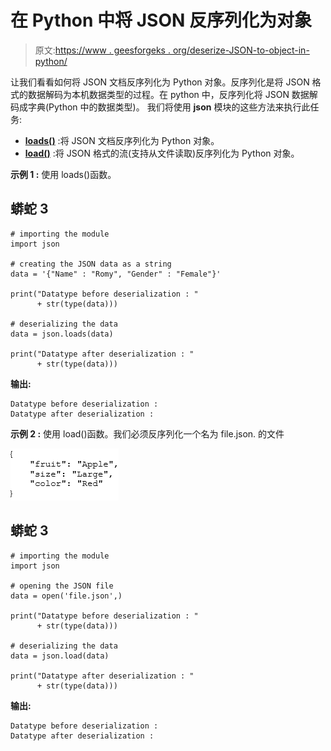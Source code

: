 # 在 Python 中将 JSON 反序列化为对象

> 原文:[https://www . geesforgeks . org/deserize-JSON-to-object-in-python/](https://www.geeksforgeeks.org/deserialize-json-to-object-in-python/)

让我们看看如何将 JSON 文档反序列化为 Python 对象。反序列化是将 JSON 格式的数据解码为本机数据类型的过程。在 python 中，反序列化将 JSON 数据解码成字典(Python 中的数据类型)。
我们将使用 **json** 模块的这些方法来执行此任务:

*   [**loads()**](https://www.geeksforgeeks.org/json-loads-in-python/) :将 JSON 文档反序列化为 Python 对象。
*   [**load()**](https://www.geeksforgeeks.org/json-load-in-python/) :将 JSON 格式的流(支持从文件读取)反序列化为 Python 对象。

**示例 1 :** 使用 loads()函数。

## 蟒蛇 3

```
# importing the module
import json

# creating the JSON data as a string
data = '{"Name" : "Romy", "Gender" : "Female"}'

print("Datatype before deserialization : "
      + str(type(data)))

# deserializing the data
data = json.loads(data)

print("Datatype after deserialization : "
      + str(type(data)))
```

**输出:**

```
Datatype before deserialization : 
Datatype after deserialization : 
```

**示例 2 :** 使用 load()函数。我们必须反序列化一个名为 file.json.
的文件

![](img/557337e20dd71e7741f54d9f22d71f88.png)

## 蟒蛇 3

```
# importing the module
import json

# opening the JSON file
data = open('file.json',)

print("Datatype before deserialization : "
      + str(type(data)))

# deserializing the data
data = json.load(data)

print("Datatype after deserialization : "
      + str(type(data)))
```

**输出:**

```
Datatype before deserialization : 
Datatype after deserialization : 
```